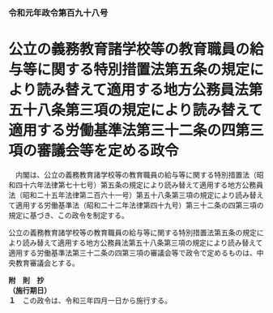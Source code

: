 ### 令和元年政令第百九十八号  
# 公立の義務教育諸学校等の教育職員の給与等に関する特別措置法第五条の規定により読み替えて適用する地方公務員法第五十八条第三項の規定により読み替えて適用する労働基準法第三十二条の四第三項の審議会等を定める政令  
　内閣は、公立の義務教育諸学校等の教育職員の給与等に関する特別措置法（昭和四十六年法律第七十七号）第五条の規定により読み替えて適用する地方公務員法（昭和二十五年法律第二百六十一号）第五十八条第三項の規定により読み替えて適用する労働基準法（昭和二十二年法律第四十九号）第三十二条の四第三項の規定に基づき、この政令を制定する。  
  
公立の義務教育諸学校等の教育職員の給与等に関する特別措置法第五条の規定により読み替えて適用する地方公務員法第五十八条第三項の規定により読み替えて適用する労働基準法第三十二条の四第三項の審議会等で政令で定めるものは、中央教育審議会とする。  
  
**附　則　抄**  
**（施行期日）**  
**１**　この政令は、令和三年四月一日から施行する。  
  
